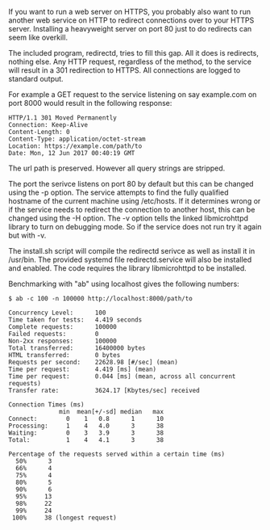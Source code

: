 
If you want to run a web server on HTTPS, you probably also want to run another
web service on HTTP to redirect connections over to your HTTPS server.  Installing a
heavyweight server on port 80 just to do redirects can seem like overkill.  

The included program, redirectd, tries to fill this gap.  All it does is redirects,
nothing else.  Any HTTP request, regardless of the method, to the service will
result in a 301 redirection to HTTPS.  All connections are logged to standard output.

For example a GET request to the service listening on say example.com on port 8000
would result in the following response:

```
HTTP/1.1 301 Moved Permanently
Connection: Keep-Alive
Content-Length: 0
Content-Type: application/octet-stream
Location: https://example.com/path/to
Date: Mon, 12 Jun 2017 00:40:19 GMT
```

The url path is preserved.  However all query strings are stripped.

The port the serivce listens on port 80 by default but this can be changed using the -p option.
The service attempts to find the fully qualified hostname of the current machine
using /etc/hosts.  If it determines wrong or if the service needs to redirect the
connection to another host, this can be changed using the -H option.  The -v option
tells the linked libmicrohttpd library to turn on debugging mode.  So if the service 
does not run try it again but with -v.

The install.sh script will compile the redirectd serivce as well as install it
in /usr/bin.  The provided systemd file redirectd.service will also be installed
and enabled.  The code requires the library libmicrohttpd to be installed.

Benchmarking with "ab" using localhost gives the following numbers:

```
$ ab -c 100 -n 100000 http://localhost:8000/path/to

Concurrency Level:      100
Time taken for tests:   4.419 seconds
Complete requests:      100000
Failed requests:        0
Non-2xx responses:      100000
Total transferred:      16400000 bytes
HTML transferred:       0 bytes
Requests per second:    22628.98 [#/sec] (mean)
Time per request:       4.419 [ms] (mean)
Time per request:       0.044 [ms] (mean, across all concurrent requests)
Transfer rate:          3624.17 [Kbytes/sec] received

Connection Times (ms)
              min  mean[+/-sd] median   max
Connect:        0    1   0.8      1      10
Processing:     1    4   4.0      3      38
Waiting:        0    3   3.9      3      38
Total:          1    4   4.1      3      38

Percentage of the requests served within a certain time (ms)
  50%      3
  66%      4
  75%      4
  80%      5
  90%      6
  95%     13
  98%     22
  99%     24
 100%     38 (longest request)
```
